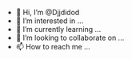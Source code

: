 - 👋 Hi, I’m @Djjdidod
- 👀 I’m interested in ...
- 🌱 I’m currently learning ...
- 💞️ I’m looking to collaborate on ...
- 📫 How to reach me ...

<!---
Djjdidod/Djjdidod is a ✨ special ✨ repository because its `README.md` (this file) appears on your GitHub profile.
You can click the Preview link to take a look at your changes.
--->
